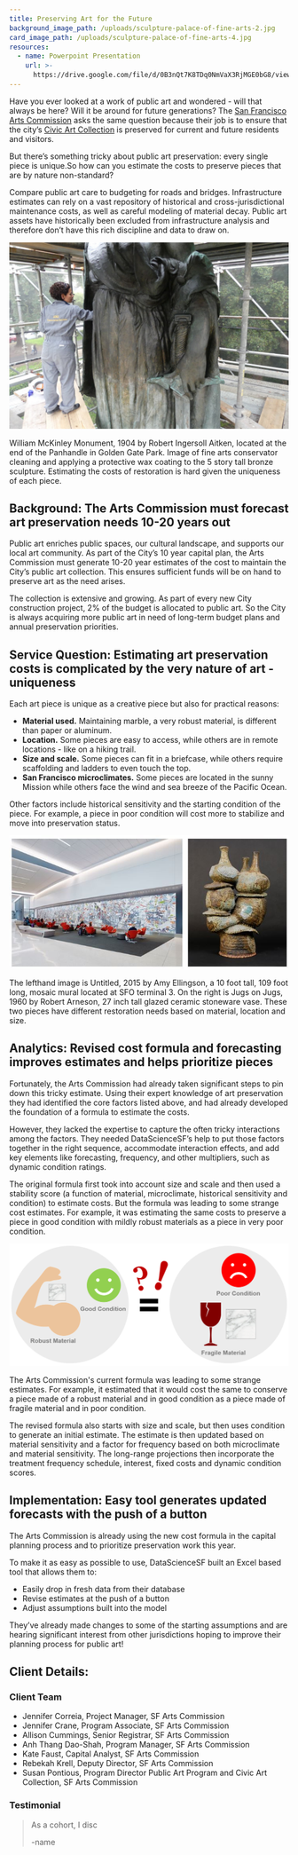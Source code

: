 ```yaml
---
title: Preserving Art for the Future
background_image_path: /uploads/sculpture-palace-of-fine-arts-2.jpg
card_image_path: /uploads/sculpture-palace-of-fine-arts-4.jpg
resources:
  - name: Powerpoint Presentation
    url: >-
      https://drive.google.com/file/d/0B3nQt7K8TDq0NmVaX3RjMGE0bG8/view?usp=sharing
---
```



Have you ever looked at a work of public art and wondered - will that always be here? Will it be around for future generations? The [San Francisco Arts Commission](http://www.sfartscommission.org/) asks the same question because their job is to ensure that the city’s [Civic Art Collection](http://www.sfartscommission.org/our-role-impact/programs/public-art) is preserved for current and future residents and visitors.&nbsp;

But there’s something tricky about public art preservation: every single piece is unique.So how can you estimate the costs to preserve pieces that are by nature non-standard?

Compare public art care to budgeting for roads and bridges. Infrastructure estimates can rely on a vast repository of historical and cross-jurisdictional maintenance costs, as well as careful modeling of material decay. Public art assets have historically been excluded from infrastructure analysis and therefore don’t have this rich discipline and data to draw on.

![Picture of art piece being restored](/uploads/versions/artpreservation-renovation---x----1431-954x---.jpg)

<figcaption>William McKinley Monument, 1904 by Robert Ingersoll Aitken, located at the end of the Panhandle in Golden Gate Park. Image of fine arts conservator cleaning and applying a protective wax coating to the 5 story tall bronze sculpture. Estimating the costs of restoration is hard given the uniqueness of each piece.</figcaption>

## Background: The Arts Commission must forecast art preservation needs 10-20 years out

Public art enriches public spaces, our cultural landscape, and supports our local art community. As part of the City’s 10 year capital plan, the Arts Commission must generate 10-20 year estimates of the cost to maintain the City’s public art collection. This ensures sufficient funds will be on hand to preserve art as the need arises.

The collection is extensive and growing. As part of every new City construction project, 2% of the budget is allocated to public art. So the City is always acquiring more public art in need of long-term budget plans and annual preservation priorities.

## Service Question: Estimating art preservation costs is complicated by the very nature of art - uniqueness

Each art piece is unique as a creative piece but also for practical reasons:

* **Material used.** Maintaining marble, a very robust material, is different than paper or aluminum.
* **Location.** Some pieces are easy to access, while others are in remote locations - like on a hiking trail.
* **Size and scale.** Some pieces can fit in a briefcase, while others require scaffolding and ladders to even touch the top.
* **San Francisco microclimates.** Some pieces are located in the sunny Mission while others face the wind and sea breeze of the Pacific Ocean.

Other factors include historical sensitivity and the starting condition of the piece. For example, a piece in poor condition will cost more to stabilize and move into preservation status.

![Picture of two very different art pieces.](/uploads/versions/artpreservation-twopieces---x----702-334x---.JPG)

<figcaption>The lefthand image is Untitled, 2015 by Amy Ellingson, a 10 foot tall, 109 foot long, mosaic mural located at SFO terminal 3. On the right is Jugs on Jugs, 1960 by Robert Arneson, 27 inch tall glazed ceramic stoneware vase. These two pieces have different restoration needs based on material, location and size.</figcaption>

## Analytics: Revised cost formula and forecasting improves estimates and helps prioritize pieces

Fortunately, the Arts Commission had already taken significant steps to pin down this tricky estimate. Using their expert knowledge of art preservation they had identified the core factors listed above, and had already developed the foundation of a formula to estimate the costs.

However, they lacked the expertise to capture the often tricky interactions among the factors. They needed DataScienceSF’s help to put those factors together in the right sequence, accommodate interaction effects, and add key elements like forecasting, frequency, and other multipliers, such as dynamic condition ratings.

The original formula first took into account size and scale and then used a stability score (a function of material, microclimate, historical sensitivity and condition) to estimate costs. But the formula was leading to some strange cost estimates. For example, it was estimating the same costs to preserve a piece in good condition with mildly robust materials as a piece in very poor condition.

![](/uploads/versions/art-strangeestimates---x----1446-632x---.PNG)

<figcaption>The Arts Commission's current formula was leading to some strange estimates. For example, it estimated that it would cost the same to conserve a piece made of a robust material and in good condition as a piece made of fragile material and in poor condition.</figcaption>

The revised formula also starts with size and scale, but then uses condition to generate an initial estimate. The estimate is then updated based on material sensitivity and a factor for frequency based on both microclimate and material sensitivity. The long-range projections then incorporate the treatment frequency schedule, interest, fixed costs and dynamic condition scores.

## Implementation: Easy tool generates updated forecasts with the push of a button

The Arts Commission is already using the new cost formula in the capital planning process and to prioritize preservation work this year.

To make it as easy as possible to use, DataScienceSF built an Excel based tool that allows them to:

* Easily drop in fresh data from their database
* Revise estimates at the push of a button
* Adjust assumptions built into the model

They’ve already made changes to some of the starting assumptions and are hearing significant interest from other jurisdictions hoping to improve their planning process for public art!

## Client Details:

### Client Team

* Jennifer Correia, Project Manager, SF Arts Commission
* Jennifer Crane, Program Associate, SF Arts Commission
* Allison Cummings, Senior Registrar, SF Arts Commission
* Anh Thang Dao-Shah, Program Manager, SF Arts Commission
* Kate Faust, Capital Analyst, SF Arts Commission
* Rebekah Krell, Deputy Director, SF Arts Commission
* Susan Pontious, Program Director Public Art Program and Civic Art Collection, SF Arts Commission

### Testimonial

> As a cohort, I disc
>
>
> -name